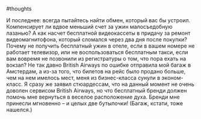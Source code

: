 #thoughts 

И последнее: всегда пытайтесь найти обмен, который вас бы устроил. Компенсирует ли вдвое меньший счет за ужин малосъедобную лазанью? А как насчет бесплатной видеокассеты в придачу за ремонт видеомагнитофона, который сломался через два дня после покупки? Почему не получить бесплатный ужин в отеле, если в вашем номере не работает телевизор, или не воспользоваться бесплатным такси, если вам вовремя не позвонили из регистратуры о том, что пора ехать на вокзал? Не так давно British Airways по ошибке отправила мой багаж в Амстердам, а из-за того, что билетов на рейс было продано больше, чем на нем имелось мест, меня из бизнес-класса сунули в эконом-класс. Я сразу же заявил стюардессам, что на данный момент не очень доволен сервисом British Airways, но что бесплатный бренди должен помочь мне вернуться в веселое расположение духа. Бренди мне принесли мгновенно – и целых две бутылочки! (Багаж, кстати, тоже нашелся.)
